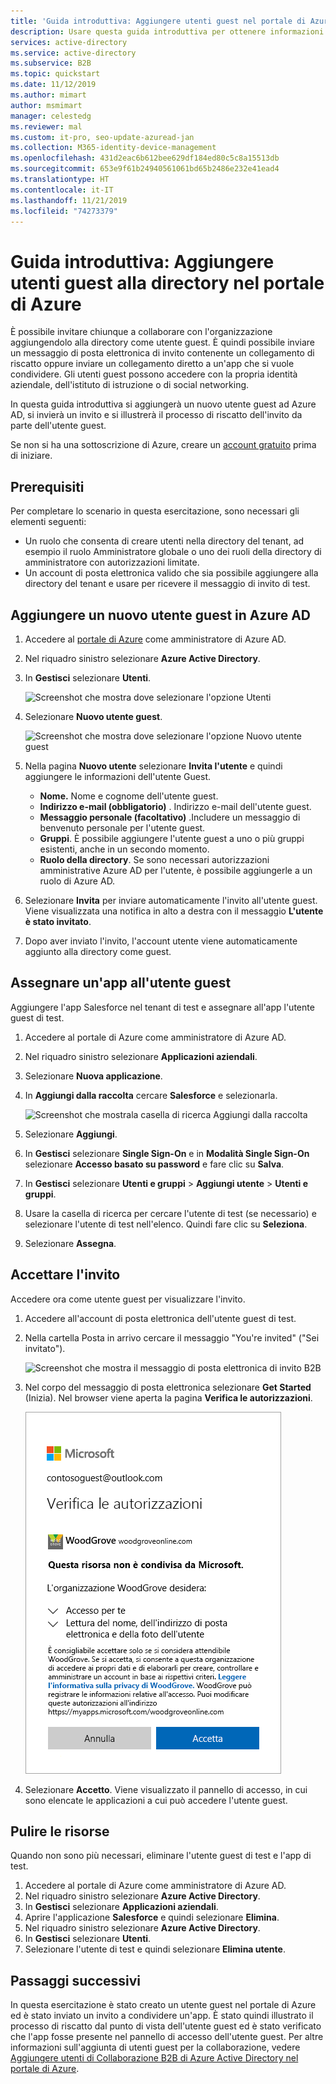 ```yaml
---
title: 'Guida introduttiva: Aggiungere utenti guest nel portale di Azure - Azure AD'
description: Usare questa guida introduttiva per ottenere informazioni su come gli amministratori di Azure AD possono aggiungere utenti guest B2B nel portale di Azure e seguire il flusso di lavoro di invito B2B.
services: active-directory
ms.service: active-directory
ms.subservice: B2B
ms.topic: quickstart
ms.date: 11/12/2019
ms.author: mimart
author: msmimart
manager: celestedg
ms.reviewer: mal
ms.custom: it-pro, seo-update-azuread-jan
ms.collection: M365-identity-device-management
ms.openlocfilehash: 431d2eac6b612bee629df184ed80c5c8a15513db
ms.sourcegitcommit: 653e9f61b24940561061bd65b2486e232e41ead4
ms.translationtype: HT
ms.contentlocale: it-IT
ms.lasthandoff: 11/21/2019
ms.locfileid: "74273379"
---
```

# <a name="quickstart-add-guest-users-to-your-directory-in-the-azure-portal"></a>Guida introduttiva: Aggiungere utenti guest alla directory nel portale di Azure

È possibile invitare chiunque a collaborare con l'organizzazione aggiungendolo alla directory come utente guest. È quindi possibile inviare un messaggio di posta elettronica di invito contenente un collegamento di riscatto oppure inviare un collegamento diretto a un'app che si vuole condividere. Gli utenti guest possono accedere con la propria identità aziendale, dell'istituto di istruzione o di social networking.

In questa guida introduttiva si aggiungerà un nuovo utente guest ad Azure AD, si invierà un invito e si illustrerà il processo di riscatto dell'invito da parte dell'utente guest.

Se non si ha una sottoscrizione di Azure, creare un [account gratuito](https://azure.microsoft.com/free/?WT.mc_id=A261C142F) prima di iniziare.

## <a name="prerequisites"></a>Prerequisiti

Per completare lo scenario in questa esercitazione, sono necessari gli elementi seguenti:

 - Un ruolo che consenta di creare utenti nella directory del tenant, ad esempio il ruolo Amministratore globale o uno dei ruoli della directory di amministratore con autorizzazioni limitate.
 - Un account di posta elettronica valido che sia possibile aggiungere alla directory del tenant e usare per ricevere il messaggio di invito di test.

## <a name="add-a-new-guest-user-in-azure-ad"></a>Aggiungere un nuovo utente guest in Azure AD

1. Accedere al [portale di Azure](https://portal.azure.com/) come amministratore di Azure AD.
2. Nel riquadro sinistro selezionare **Azure Active Directory**.
3.  In **Gestisci** selezionare **Utenti**.

    ![Screenshot che mostra dove selezionare l'opzione Utenti](media/quickstart-add-users-portal/quickstart-users-portal-user.png)

4.  Selezionare **Nuovo utente guest**.

    ![Screenshot che mostra dove selezionare l'opzione Nuovo utente guest](media/quickstart-add-users-portal/quickstart-users-portal-user-3.png)

5. Nella pagina **Nuovo utente** selezionare **Invita l'utente** e quindi aggiungere le informazioni dell'utente Guest. 

   - **Nome.** Nome e cognome dell'utente guest.
   - **Indirizzo e-mail (obbligatorio)** . Indirizzo e-mail dell'utente guest.
   - **Messaggio personale (facoltativo)** .Includere un messaggio di benvenuto personale per l'utente guest.
   - **Gruppi**. È possibile aggiungere l'utente guest a uno o più gruppi esistenti, anche in un secondo momento.
   - **Ruolo della directory**. Se sono necessari autorizzazioni amministrative Azure AD per l'utente, è possibile aggiungerle a un ruolo di Azure AD. 

6. Selezionare **Invita** per inviare automaticamente l'invito all'utente guest. Viene visualizzata una notifica in alto a destra con il messaggio **L'utente è stato invitato**. 
7.  Dopo aver inviato l'invito, l'account utente viene automaticamente aggiunto alla directory come guest.

## <a name="assign-an-app-to-the-guest-user"></a>Assegnare un'app all'utente guest
Aggiungere l'app Salesforce nel tenant di test e assegnare all'app l'utente guest di test.
1.  Accedere al portale di Azure come amministratore di Azure AD.
2.  Nel riquadro sinistro selezionare **Applicazioni aziendali**.
3.  Selezionare **Nuova applicazione**.
4. In **Aggiungi dalla raccolta** cercare **Salesforce** e selezionarla.

    ![Screenshot che mostrala casella di ricerca Aggiungi dalla raccolta](media/quickstart-add-users-portal/quickstart-users-portal-select-salesforce.png)
5. Selezionare **Aggiungi**.
6. In **Gestisci** selezionare **Single Sign-On** e in **Modalità Single Sign-On** selezionare **Accesso basato su password** e fare clic su **Salva**.
7. In **Gestisci** selezionare **Utenti e gruppi** > **Aggiungi utente** > **Utenti e gruppi**.
8. Usare la casella di ricerca per cercare l'utente di test (se necessario) e selezionare l'utente di test nell'elenco. Quindi fare clic su **Seleziona**.
9. Selezionare **Assegna**. 

## <a name="accept-the-invitation"></a>Accettare l'invito
Accedere ora come utente guest per visualizzare l'invito.
1.  Accedere all'account di posta elettronica dell'utente guest di test.
2.  Nella cartella Posta in arrivo cercare il messaggio "You're invited" ("Sei invitato").

    ![Screenshot che mostra il messaggio di posta elettronica di invito B2B](media/quickstart-add-users-portal/quickstart-users-portal-email-small.png)

3.  Nel corpo del messaggio di posta elettronica selezionare **Get Started** (Inizia). Nel browser viene aperta la pagina **Verifica le autorizzazioni**. 

    ![Screenshot che mostra la pagina Verifica le autorizzazioni](media/quickstart-add-users-portal/quickstart-users-portal-accept.png)

4. Selezionare **Accetto**. Viene visualizzato il pannello di accesso, in cui sono elencate le applicazioni a cui può accedere l'utente guest.

## <a name="clean-up-resources"></a>Pulire le risorse
Quando non sono più necessari, eliminare l'utente guest di test e l'app di test.
1.  Accedere al portale di Azure come amministratore di Azure AD.
2.  Nel riquadro sinistro selezionare **Azure Active Directory**.
3.  In **Gestisci** selezionare **Applicazioni aziendali**.
4.  Aprire l'applicazione **Salesforce** e quindi selezionare **Elimina**.
5.  Nel riquadro sinistro selezionare **Azure Active Directory**.
6.  In **Gestisci** selezionare **Utenti**.
7.  Selezionare l'utente di test e quindi selezionare **Elimina utente**.

## <a name="next-steps"></a>Passaggi successivi
In questa esercitazione è stato creato un utente guest nel portale di Azure ed è stato inviato un invito a condividere un'app. È stato quindi illustrato il processo di riscatto dal punto di vista dell'utente guest ed è stato verificato che l'app fosse presente nel pannello di accesso dell'utente guest. Per altre informazioni sull'aggiunta di utenti guest per la collaborazione, vedere [Aggiungere utenti di Collaborazione B2B di Azure Active Directory nel portale di Azure](add-users-administrator.md).

